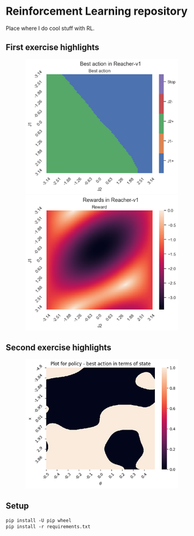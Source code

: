 # Reinforcement Learning repository

Place where I do cool stuff with RL.

## First exercise highlights

<p align="center">
    <img src="assets/ex1-task4-best_action.png" width="400">
    <img src="assets/ex1-task4-rewards.png" width="400">
</p>

## Second exercise highlights

<p align="center">
    <img src="assets/ex2.png" width="400">
</p>

## Setup

```
pip install -U pip wheel
pip install -r requirements.txt
```
